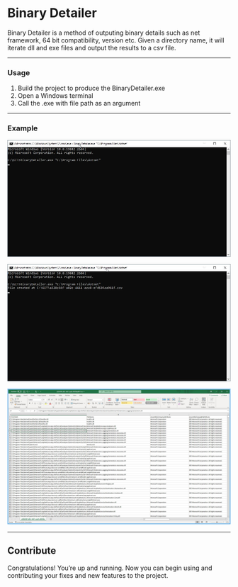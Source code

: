 # Binary Detailer
Binary Detailer is a method of outputing binary details such as net framework, 64 bit compatibility, version etc. Given a directory name, it will iterate dll and exe files and output the results to a csv file.
___

### Usage

1. Build the project to produce the BinaryDetailer.exe
2. Open a Windows terminal
3. Call the .exe with file path as an argument
___

### Example

![Screenshot 1](data/screenshots/CMD-Arguments.jpg "CMD Arguments")

![Screenshot 2](data/screenshots/Complete.jpg "Complete")

![Screenshot 3](data/screenshots/Completed-csv.jpg "Completed CSV File")
___

## Contribute

Congratulations! You’re up and running. Now you can begin using and contributing your fixes and new features to the project.